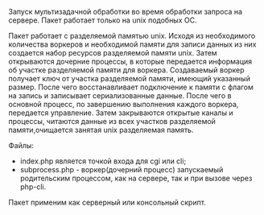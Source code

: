 Запуск мультизадачной обработки во время обработки запроса на сервере.
Пакет работает только на unix подобных OC.

   Пакет работает с разделяемой памятью unix. Исходя из необходимого количества воркеров и необходимой памяти
для записи данных из них создается набор ресурсов разделяемой памяти unix. Затем открываются дочерние процессы,
в которые передается информация об участке разделяемой памяти для воркера.
   Создаваемый воркер получает ключ от участка разделяемой памяти, имеющий указанный размер. После чего
восстанавливает подключение к памяти с флагом на запись и записывает сериализованные данные. После чего
в основной процесс, по завершению выполнения каждого воркера, передается управление. Затем закрываются открытые
каналы и процессы, читаются данные из всех участков разделяемой памяти,очищается занятая unix разделяемая память.

Файлы:
 - index.php является точкой входа для cgi или cli;
 - subprocess.php - воркер(дочерний процесс) запускаемый родительским процессом, как на сервере, так и при вызове
   через php-cli. 

Пакет применим как серверный или консольный скрипт.
